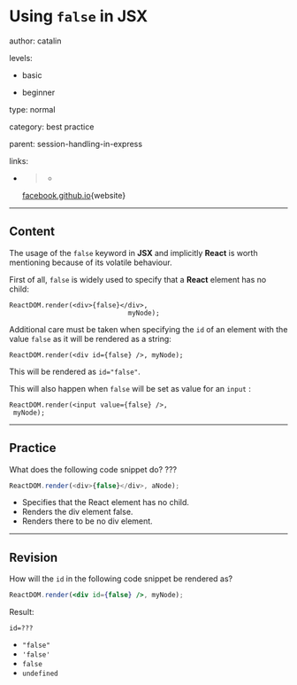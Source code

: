 # Using `false` in **JSX**
author: catalin

levels:

  - basic

  - beginner

type: normal

category: best practice

parent: session-handling-in-express

links:

  - >-
    [facebook.github.io](https://facebook.github.io/react/tips/false-in-jsx.html){website}

---
## Content

The usage of the `false` keyword in **JSX** and implicitly **React** is worth mentioning because of its volatile behaviour.

First of all, `false` is widely used to specify that a **React** element has no child:
```
ReactDOM.render(<div>{false}</div>,
                              myNode);
```

Additional care must be taken when specifying the `id` of an element with the value `false` as it will be rendered as a string:
```
ReactDOM.render(<div id={false} />, myNode);
```
This will be rendered as `id="false"`.

This will also happen when `false` will be set as value for an `input` :
```
ReactDOM.render(<input value={false} />,
 myNode);
```

---
## Practice

What does the following code snippet do? ???

```javascript
ReactDOM.render(<div>{false}</div>, aNode);
```
* Specifies that the React element has no child.
* Renders the div element false.
* Renders there to be no div element.

---
## Revision

How will the `id` in the following code snippet be rendered as?

```jsx
ReactDOM.render(<div id={false} />, myNode);
```
Result:
```
id=???
```
* `"false"`
* `'false'`
* `false`
* `undefined`
